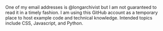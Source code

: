 One of my email addresses is @longarchivist but I am not guaranteed to read it in a timely fashion.
I am using this GitHub account as a temporary place to host example code and technical knowledge. 
Intended topics include CSS, Javascript, and Python.

<!---
longarchivist/longarchivist is a ✨ special ✨ repository because its `README.md` (this file) appears on your GitHub profile.
You can click the Preview link to take a look at your changes.
--->
